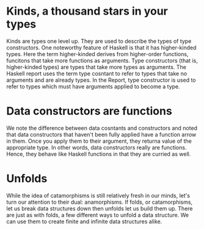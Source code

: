 
# Kinds, a thousand stars in your types

Kinds are types one level up. They are used to describe the types of type
constructors. One noteworthy feature of Haskell is that it has higher-kinded 
types. Here the term higher-kinded derives from higher-order functions, funcitons
that take more functions as arguments. Type constructors (that is, higher-kinded types)
are types that take more types as arguments. The Haskell report uses the term type
cosntant to refer to types that take no arguments and are already types. In the 
Report, type constructor is used to refer to types which must have arguments applied
to become a type.


# Data constructors are functions

We note the difference between data cosntants and constructors
and noted that data constructors that haven't been fully applied have a 
function arrow in them. Once you apply them to their argument,
they returna  value of the appropriate type. In other words, data
constructors really are functions. Hence, they behave like Haskell
functions in that they are curried as well. 

# Unfolds

While the idea of catamorphisms is still relatively fresh in our minds, let's 
turn our attention to their dual: anamorphisms. If folds, or catamorphisms,
let us break data structures down then unfolds let us build them up. There are
just as with folds, a few different ways to unfold a data structure. We can
use them to create finite and infinite data structures alike.



